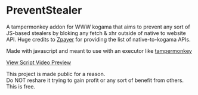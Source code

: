 # PreventStealer
A tampermonkey addon for WWW kogama that aims to prevent any sort of JS-based stealers by bloking any fetch &amp; xhr outside of native to website API. 
Huge credits to [Zpayer](https://github.com/RandomUser15456) for providing the list of native-to-kogama APIs.


Made with javascript and meant to use with an executor like [tampermonkey](https://www.tampermonkey.net/)

[View Script Video Preview](https://youtu.be/WG7jrak2eKs)


This project is made public for a reason.  
Do NOT reshare it trying to gain profit or any sort of benefit from others.  
This is free. 
